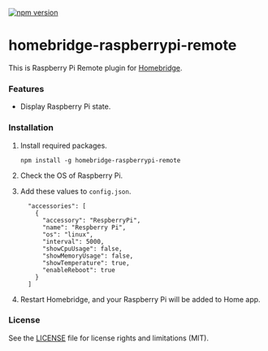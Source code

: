 [![npm version](https://badge.fury.io/js/homebridge-raspberrypi-remote.svg)](https://badge.fury.io/js/homebridge-raspberrypi-remote)

# homebridge-raspberrypi-remote

This is Raspberry Pi Remote plugin for [Homebridge](https://github.com/nfarina/homebridge). 



### Features

* Display Raspberry Pi state.



### Installation

1. Install required packages.

   ```
   npm install -g homebridge-raspberrypi-remote
   ```

2. Check the OS of Raspberry Pi.

3. Add these values to `config.json`.

    ```
      "accessories": [
        {
          "accessory": "RespberryPi",
          "name": "Respberry Pi",
          "os": "linux",
          "interval": 5000,
          "showCpuUsage": false,
          "showMemoryUsage": false,
          "showTemperature": true,
          "enableReboot": true
        }
      ]
    ```

4. Restart Homebridge, and your Raspberry Pi will be added to Home app.



### License

See the [LICENSE](https://github.com/clauzewitz/homebridge-raspberrypi-remote/blob/master/LICENSE.md) file for license rights and limitations (MIT).
